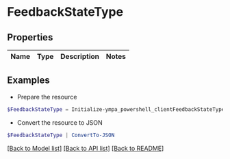 # FeedbackStateType
## Properties

Name | Type | Description | Notes
------------ | ------------- | ------------- | -------------

## Examples

- Prepare the resource
```powershell
$FeedbackStateType = Initialize-ympa_powershell_clientFeedbackStateType 
```

- Convert the resource to JSON
```powershell
$FeedbackStateType | ConvertTo-JSON
```

[[Back to Model list]](../README.md#documentation-for-models) [[Back to API list]](../README.md#documentation-for-api-endpoints) [[Back to README]](../README.md)

